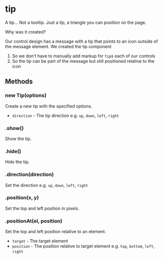 # tip

A tip... Not a tooltip. Just a tip, a triangle you can position on the page.

Why was it created?

Our control design has a message with a tip that points to an icon outside of the message element. We created the tip component

1) So we don't have to manually add markup for `tip`s each of our controls
2) So the tip can be part of the message but still positioned relative to the icon 

## Methods

### new Tip(options)

Create a new tip with the specified options.

 - `direction` - The tip direction e.g. `up`, `down`, `left`, `right`

### .show()

Show the tip.

### .hide()

Hide the tip.

### .direction(direction)

Set the direction e.g. `up`, `down`, `left`, `right`

### .position(x, y)

Set the top and left position in pixels.

### .positionAt(el, position)

Set the top and left position relative to an element.


 - `target` - The target element
 - `position` - The position relative to target element e.g. `top`, `bottom`, `left`, `right`




